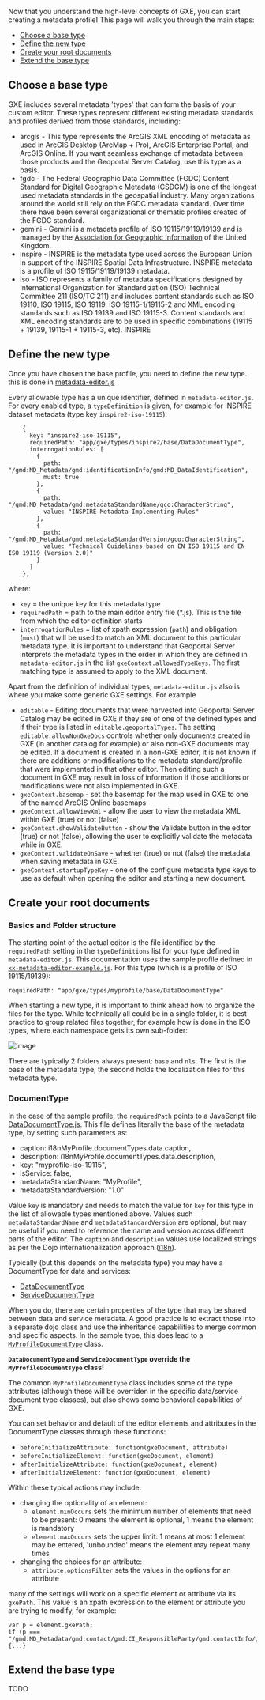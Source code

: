 Now that you understand the high-level concepts of GXE, you can start creating a metadata profile! This page will walk you through the main steps:
- [Choose a base type](#choose-a-base-type)
- [Define the new type](#define-the-new-type)
- [Create your root documents](#create-your-root-documents)
- [Extend the base type](#extend-the-base-type)

## Choose a base type

GXE includes several metadata 'types' that can form the basis of your custom editor. These types represent different existing metadata standards and profiles derived from those standards, including:
* arcgis - This type represents the ArcGIS XML encoding of metadata as used in ArcGIS Desktop (ArcMap + Pro), ArcGIS Enterprise Portal, and ArcGIS Online. If you want seamless exchange of metadata between those products and the Geoportal Server Catalog, use this type as a basis.
* fgdc - The Federal Geographic Data Committee (FGDC) Content Standard for Digital Geographic Metadata (CSDGM) is one of the longest used metadata standards in the geospatial industry. Many organizations around the world still rely on the FGDC metadata standard. Over time there have been several organizational or thematic profiles created of the FGDC standard.
* gemini - Gemini is a metadata profile of ISO 19115/19119/19139 and is managed by the [Association for Geographic Information](https://www.agi.org.uk/uk-gemini/) of the United Kingdom.
* inspire - INSPIRE is the metadata type used across the European Union in support of the INSPIRE Spatial Data Infrastructure. INSPIRE metadata is a profile of ISO 19115/19119/19139 metadata.
* iso - ISO represents a family of metadata specifications designed by International Organization for Standardization (ISO) Technical Committee 211 (ISO/TC 211) and includes content standards such as ISO 19110, ISO 19115, ISO 19119, ISO 19115-1/19115-2 and XML encoding standards such as ISO 19139 and ISO 19115-3. Content standards and XML encoding standards are to be used in specific combinations (19115 + 19139, 19115-1 + 19115-3, etc). INSPIRE 

## Define the new type

Once you have chosen the base profile, you need to define the new type. this is done in [metadata-editor.js](https://github.com/Esri/geoportal-server-catalog/blob/master/geoportal/src/main/webapp/app/context/metadata-editor.js)

Every allowable type has a unique identifier, defined in `metadata-editor.js`. For every enabled type, a `typeDefinition` is given, for example for INSPIRE dataset metadata (type key `inspire2-iso-19115`):

```
    {
      key: "inspire2-iso-19115",
      requiredPath: "app/gxe/types/inspire2/base/DataDocumentType",
      interrogationRules: [
        {
          path: "/gmd:MD_Metadata/gmd:identificationInfo/gmd:MD_DataIdentification",
          must: true
        },
        {
          path: "/gmd:MD_Metadata/gmd:metadataStandardName/gco:CharacterString",
          value: "INSPIRE Metadata Implementing Rules"
        },
        {
          path: "/gmd:MD_Metadata/gmd:metadataStandardVersion/gco:CharacterString",
          value: "Technical Guidelines based on EN ISO 19115 and EN ISO 19119 (Version 2.0)"
        }
      ]
    },
```

where:
* `key` = the unique key for this metadata type
* `requiredPath` = path to the main editor entry file (*.js). This is the file from which the editor definition starts
* `interrogationRules` = list of xpath expression (`path`) and obligation (`must`) that will be used to match an XML document to this particular metadata type. It is important to understand that Geoportal Server interprets the metadata types in the order in which they are defined in `metadata-editor.js` in the list `gxeContext.allowedTypeKeys`. The first matching type is assumed to apply to the XML document.

Apart from the definition of individual types, `metadata-editor.js` also is where you make some generic GXE settings. For example
* `editable` - Editing documents that were harvested into Geoportal Server Catalog may be edited in GXE if they are of one of the defined types and if their type is listed in `editable.geoportalTypes`. The setting `editable.allowNonGxeDocs` controls whether only documents created in GXE (in another catalog for example) or also non-GXE documents may be edited. If a document is created in a non-GXE editor, it is not known if there are additions or modifications to the metadata standard/profile that were implemented in that other editor. Then editing such a document in GXE may result in loss of information if those additions or modifications were not also implemented in GXE.
* `gxeContext.basemap` - set the basemap for the map used in GXE to one of the named ArcGIS Online basemaps
* `gxeContext.allowViewXml` - allow the user to view the metadata XML within GXE (true) or not (false)
* `gxeContext.showValidateButton` - show the Validate button in the editor (true) or not (false), allowing the user to explicitly validate the metadata while in GXE.
* `gxeContext.validateOnSave` - whether (true) or not (false) the metadata when saving metadata in GXE.
* `gxeContext.startupTypeKey` - one of the configure metadata type keys to use as default when opening the editor and starting a new document.


## Create your root documents

### Basics and Folder structure

The starting point of the actual editor is the file identified by the `requiredPath` setting in the `typeDefinitions` list for your type defined in `metadata-editor.js`. This documentation uses the sample profile defined in [`xx-metadata-editor-example.js`](https://github.com/Esri/geoportal-server-catalog/blob/master/geoportal/src/main/webapp/app/context/xx-metadata-editor-example.js). For this type (which is a profile of ISO 19115/19139):
```
requiredPath: "app/gxe/types/myprofile/base/DataDocumentType"
```

When starting a new type, it is important to think ahead how to organize the files for the type. While technically all could be in a single folder, it is best practice to group related files together, for example how is done in the ISO types, where each namespace gets its own sub-folder:

![image](https://user-images.githubusercontent.com/394890/161646481-98b30799-5cc8-4609-b895-a404a20c8e7e.png)

There are typically 2 folders always present: `base` and `nls`. The first is the base of the metadata type, the second holds the localization files for this metadata type.

### DocumentType

In the case of the sample profile, the `requiredPath` points to a JavaScript file [DataDocumentType.js](https://github.com/Esri/geoportal-server-catalog/blob/master/geoportal/src/main/webapp/app/gxe/types/myprofile/base/DataDocumentType.js). This file defines literally the base of the metadata type, by setting such parameters as:
* caption: i18nMyProfile.documentTypes.data.caption,
* description: i18nMyProfile.documentTypes.data.description,
* key: "myprofile-iso-19115",
* isService: false,
* metadataStandardName: "MyProfile",
* metadataStandardVersion: "1.0"

Value `key` is mandatory and needs to match the value for `key` for this type in the list of allowable types mentioned above. Values such `metadataStandardName` and `metadataStandardVersion` are optional, but may be useful if you need to reference the name and version across different parts of the editor. The `caption` and `description` values use localized strings as per the Dojo internationalization approach ([i18n](https://dojotoolkit.org/reference-guide/1.9/dojo/i18n.html)).

Typically (but this depends on the metadata type) you may have a DocumentType for data and services:
- [DataDocumentType](https://github.com/Esri/geoportal-server-catalog/blob/master/geoportal/src/main/webapp/app/gxe/types/myprofile/base/DataDocumentType.js)
- [ServiceDocumentType](https://github.com/Esri/geoportal-server-catalog/blob/master/geoportal/src/main/webapp/app/gxe/types/myprofile/base/ServiceDocumentType.js)

When you do, there are certain properties of the type that may be shared between data and service metadata. A good practice is to extract those into a separate dojo class and use the inheritance capabilities to merge common and specific aspects. In the sample type, this does lead to a [`MyProfileDocumentType`](https://github.com/Esri/geoportal-server-catalog/blob/master/geoportal/src/main/webapp/app/gxe/types/myprofile/base/MyProfileDocumentType.js) class.

**`DataDocumentType` and `ServiceDocumentType` override the `MyProfileDocumentType` class!**

The common `MyProfileDocumentType` class includes some of the type attributes (although these will be overriden in the specific data/service document type classes), but also shows some behavioral capabilities of GXE. 

You can set behavior and default of the editor elements and attributes in the DocumentType classes through these functions:
- `beforeInitializeAttribute: function(gxeDocument, attribute)`
- `beforeInitializeElement: function(gxeDocument, element)`
- `afterInitializeAttribute: function(gxeDocument, element)`
- `afterInitializeElement: function(gxeDocument, element)`

Within these typical actions may include:
- changing the optionality of an element:
  - `element.minOccurs` sets the minimum number of elements that need to be present: 0 means the element is optional, 1 means the element is mandatory
  - `element.maxOccurs` sets the upper limit: 1 means at most 1 element may be entered, 'unbounded' means the element may repeat many times
- changing the choices for an attribute:
  - `attribute.optionsFilter` sets the values in the options for an attribute

many of the settings will work on a specific element or attribute via its `gxePath`. This value is an xpath expression to the element or attribute you are trying to modify, for example:
```
var p = element.gxePath;
if (p === "/gmd:MD_Metadata/gmd:contact/gmd:CI_ResponsibleParty/gmd:contactInfo/gmd:CI_Contact/gmd:address/gmd:CI_Address/gmd:electronicMailAddress") {...}
```

## Extend the base type 

TODO